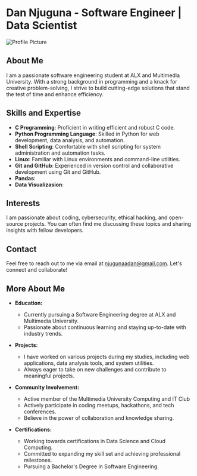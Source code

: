 # Dan Njuguna - Software Engineer | Data Scientist

![Profile Picture]()

## About Me
I am a passionate software engineering student at ALX and Multimedia University. With a strong background in programming and a knack for creative problem-solving, I strive to build cutting-edge solutions that stand the test of time and enhance efficiency.

## Skills and Expertise
- **C Programming**: Proficient in writing efficient and robust C code.
- **Python Programming Language**: Skilled in Python for web development, data analysis, and automation.
- **Shell Scripting**: Comfortable with shell scripting for system administration and automation tasks.
- **Linux**: Familiar with Linux environments and command-line utilities.
- **Git and GitHub**: Experienced in version control and collaborative development using Git and GitHub.
- **Pandas**:
- **Data Visualizasion**:

## Interests
I am passionate about coding, cybersecurity, ethical hacking, and open-source projects. You can often find me discussing these topics and sharing insights with fellow developers.

## Contact
Feel free to reach out to me via email at [njugunaadan@gmail.com](mailto:njugunaadan@gmail.com). Let's connect and collaborate!


## More About Me
- **Education:**
    - Currently pursuing a Software Engineering degree at ALX and Multimedia University.
    - Passionate about continuous learning and staying up-to-date with industry trends.

- **Projects:**
    - I have worked on various projects during my studies, including web applications, data analysis tools, and system utilities.
    - Always eager to take on new challenges and contribute to meaningful projects.

- **Community Involvement:**
    - Active member of the Multimedia University Computing and IT Club
    - Actively participate in coding meetups, hackathons, and tech conferences.
    - Believe in the power of collaboration and knowledge sharing.

- **Certifications:**
    - Working towards certifications in Data Science and Cloud Computing.
    - Committed to expanding my skill set and achieving professional milestones.
    - Pursuing a Bachelor's Degree in Software Engineering.
